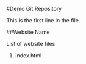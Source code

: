 #Demo Git Repository

This is the first line in the file.

##Website Name

List of website files 

1. index.html